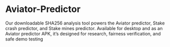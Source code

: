 # Aviator-Predictor
Our downloadable SHA256 analysis tool powers the Aviator predictor, Stake crash predictor, and Stake mines predictor. Available for desktop and as an Aviator predictor APK, it’s designed for research, fairness verification, and safe demo testing
